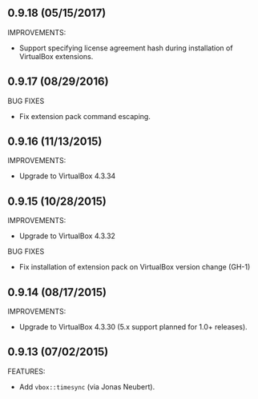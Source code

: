 ## 0.9.18 (05/15/2017)

IMPROVEMENTS:

* Support specifying license agreement hash during installation of VirtualBox extensions.

## 0.9.17 (08/29/2016)

BUG FIXES

* Fix extension pack command escaping.

## 0.9.16 (11/13/2015)

IMPROVEMENTS:

* Upgrade to VirtualBox 4.3.34

## 0.9.15 (10/28/2015)

IMPROVEMENTS:

* Upgrade to VirtualBox 4.3.32

BUG FIXES

* Fix installation of extension pack on VirtualBox version change (GH-1)

## 0.9.14 (08/17/2015)

IMPROVEMENTS:

* Upgrade to VirtualBox 4.3.30 (5.x support planned for 1.0+ releases).


## 0.9.13 (07/02/2015)

FEATURES:

* Add `vbox::timesync` (via Jonas Neubert).
